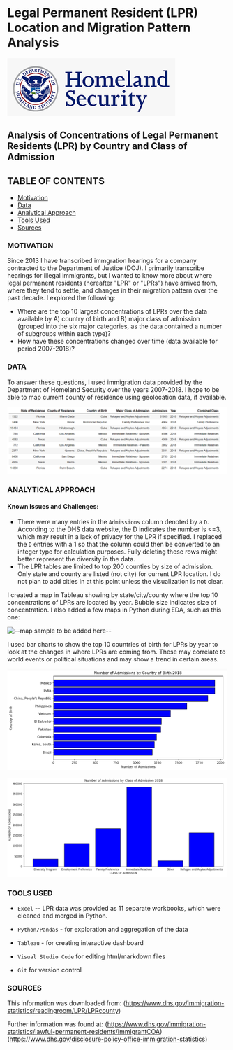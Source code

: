 # Legal Permanent Resident (LPR) Location and Migration Pattern Analysis
![DHS logo](./images/DHS_logo.png)

## Analysis of Concentrations of Legal Permanent Residents (LPR) by Country and Class of Admission

## TABLE OF CONTENTS
* [Motivation](#motivation)
* [Data](#data)
* [Analytical Approach](#analytical-approach)
* [Tools Used](#tools-used)
* [Sources](#sources)

### MOTIVATION
Since 2013 I have transcribed immgration hearings for a company contracted to the Department of Justice (DOJ).  I primarily transcribe hearings for illegal immigrants, but I wanted to know more about where legal permanent residents (hereafter "LPR" or "LPRs") have arrived from, where they tend to settle, and changes in their migration pattern over the past decade.  I explored the following:

- Where are the top 10 largest concentrations of LPRs over the data available by A) country of birth and B) major class of admission (grouped into the six major categories, as the data contained a number of subgroups within each type)?
- How have these concentrations changed over time (data available for period 2007-2018)?

### DATA
To answer these questions, I used immigration data provided by the Department of Homeland Security over the years 2007-2018.  I hope to be able to map current county of residence using geolocation data, if available.

![2018 section sample](./images/EDA_Snapshot_LPR_sort_slice.png)

### ANALYTICAL APPROACH
#### Known Issues and Challenges:
- There were many entries in the `Admissions` column denoted by a `D`.  According to the DHS data website, the D indicates the number is <=3, which may result in a lack of privacy for the LPR if specified.  I replaced the `D` entries with a 1 so that the column could then be converted to an integer type for calculation purposes.  Fully deleting these rows might better represent the diversity in the data.
- The LPR tables are limited to top 200 counties by size of admission. Only state and county are listed (not city) for current LPR location.  I do not plan to add cities in at this point unless the visualization is not clear.


I created a map in Tableau showing by state/city/county where the top 10 concentrations of LPRs are located by year.  Bubble size indicates size of concentration.  I also added a few maps in Python during EDA, such as this one:

![--map sample to be added here--](./images/xxxxx.jpg)

I used bar charts to show the top 10 countries of birth for LPRs by year to look at the changes in where LPRs are coming from.  These may correlate to world events or political situations and may show a trend in certain areas.

![Top 10 barchart](./images/top_10_by_country_2018.png)

![admits by class](./images/admissions_by_class_2018.png)

### TOOLS USED
- `Excel` -- LPR data was provided as 11 separate workbooks, which were cleaned and merged in Python.

- `Python/Pandas` - for exploration and aggregation of the data

- `Tableau` - for creating interactive dashboard

- `Visual Studio Code` for editing html/markdown files

- `Git` for version control


### SOURCES
This information was downloaded from:
(https://www.dhs.gov/immigration-statistics/readingroom/LPR/LPRcounty)

Further information was found at:
(https://www.dhs.gov/immigration-statistics/lawful-permanent-residents/ImmigrantCOA)
(https://www.dhs.gov/disclosure-policy-office-immigration-statistics)